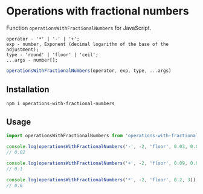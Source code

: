 # Operations with fractional numbers

Function `operationsWithFractionalNumbers` for JavaScript.

```
operator - '*' | '-' | '+';
exp - number, Exponent (decimal logarithm of the base of the adjustment);
type - 'round' | 'floor' | 'ceil';
...args - number[];
```

```js
operationsWithFractionalNumbers(operator, exp, type, ...args)
```

## Installation

    npm i operations-with-fractional-numbers

## Usage

```js
import operationsWithFractionalNumbers from 'operations-with-fractional-numbers';

console.log(operationsWithFractionalNumbers('-', -2, 'floor', 0.03, 0.01));
// 0.02

console.log(operationsWithFractionalNumbers('+', -2, 'floor', 0.09, 0.01));
// 0.1

console.log(operationsWithFractionalNumbers('*', -2, 'floor', 0.2, 3));
// 0.6
```
